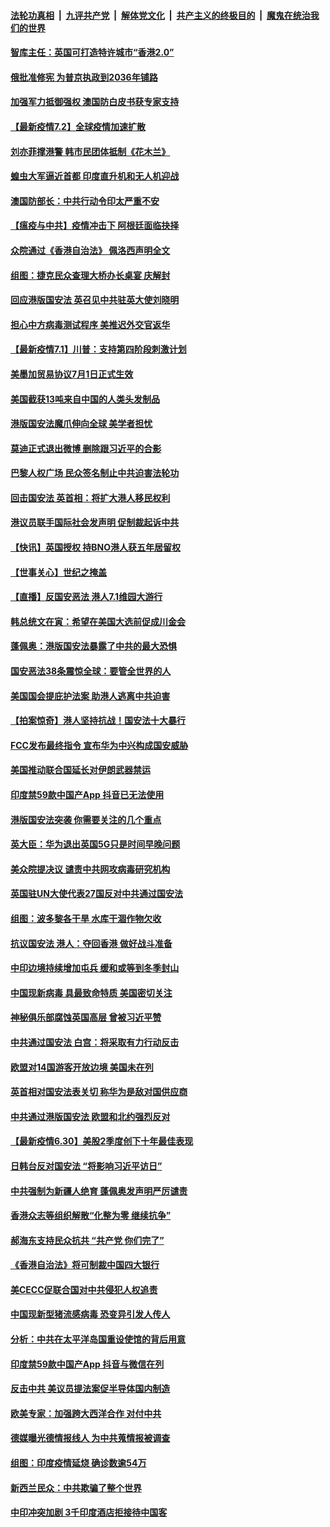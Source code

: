 ####  [法轮功真相](../../../../basic/blob/master/README.md?t=07022102) &nbsp;|&nbsp; [九评共产党](../../../../9ping.md/blob/master/README.md?t=07022102) &nbsp;|&nbsp; [解体党文化](../../../../jtdwh.md/blob/master/README.md?t=07022102)  &nbsp;|&nbsp; [共产主义的终极目的](../../../../gczydzjmd.md/blob/master/README.md?t=07022102) &nbsp;|&nbsp; [魔鬼在统治我们的世界](../../../../mgztzwmdsj.md/blob/master/README.md?t=07022102) 

#### [智库主任：英国可打造特许城市“香港2.0”](../pages/nsc418/n12227010.md?t=07022102) 

#### [俄批准修宪 为普京执政到2036年铺路](../pages/nsc418/n12226978.md?t=07022102) 

#### [加强军力抵御强权 澳国防白皮书获专家支持](../pages/nsc418/n12226240.md?t=07022102) 

#### [【最新疫情7.2】全球疫情加速扩散](../pages/nsc418/n12225896.md?t=07022102) 

#### [刘亦菲撑港警 韩市民团体抵制《花木兰》](../pages/nsc418/n12226849.md?t=07022102) 

#### [蝗虫大军逼近首都 印度直升机和无人机迎战](../pages/nsc418/n12226447.md?t=07022102) 

#### [澳国防部长：中共行动令印太严重不安](../pages/nsc418/n12226619.md?t=07022102) 

#### [【瘟疫与中共】疫情冲击下 阿根廷面临抉择](../pages/nsc418/n12226223.md?t=07022102) 

#### [众院通过《香港自治法》 佩洛西声明全文](../pages/nsc418/n12226260.md?t=07022102) 

#### [组图：捷克民众查理大桥办长桌宴 庆解封](../pages/nsc418/n12223990.md?t=07022102) 

#### [回应港版国安法 英召见中共驻英大使刘晓明](../pages/nsc418/n12225641.md?t=07022102) 

#### [担心中方病毒测试程序 美推迟外交官返华](../pages/nsc418/n12225504.md?t=07022102) 

#### [【最新疫情7.1】川普：支持第四阶段刺激计划](../pages/nsc418/n12223137.md?t=07022102) 

#### [美墨加贸易协议7月1日正式生效](../pages/nsc418/n12225352.md?t=07022102) 

#### [美国截获13吨来自中国的人类头发制品](../pages/nsc418/n12225251.md?t=07022102) 

#### [港版国安法魔爪伸向全球 美学者担忧](../pages/nsc418/n12225012.md?t=07022102) 

#### [莫迪正式退出微博 删除跟习近平的合影](../pages/nsc418/n12225068.md?t=07022102) 

#### [巴黎人权广场 民众签名制止中共迫害法轮功](../pages/nsc418/n12221674.md?t=07022102) 

#### [回击国安法 英首相：将扩大港人移民权利](../pages/nsc418/n12224764.md?t=07022102) 

#### [港议员联手国际社会发声明 促制裁起诉中共](../pages/nsc418/n12224652.md?t=07022102) 

#### [【快讯】英国授权 持BNO港人获五年居留权](../pages/nsc418/n12224889.md?t=07022102) 

#### [【世事关心】世纪之掩盖](../pages/nsc418/n12223498.md?t=07022102) 

#### [【直播】反国安恶法 港人7.1维园大游行](../pages/nsc418/n12219819.md?t=07022102) 

#### [韩总统文在寅：希望在美国大选前促成川金会](../pages/nsc418/n12224373.md?t=07022102) 

#### [蓬佩奥：港版国安法暴露了中共的最大恐惧](../pages/nsc418/n12224268.md?t=07022102) 

#### [国安恶法38条震惊全球：要管全世界的人](../pages/nsc418/n12224164.md?t=07022102) 

#### [美国国会提庇护法案 助港人逃离中共迫害](../pages/nsc418/n12223603.md?t=07022102) 

#### [【拍案惊奇】港人坚持抗战！国安法十大暴行](../pages/nsc418/n12223602.md?t=07022102) 

#### [FCC发布最终指令 宣布华为中兴构成国安威胁](../pages/nsc418/n12222824.md?t=07022102) 

#### [美国推动联合国延长对伊朗武器禁运](../pages/nsc418/n12223133.md?t=07022102) 

#### [印度禁59款中国产App 抖音已无法使用](../pages/nsc418/n12223148.md?t=07022102) 

#### [港版国安法突袭 你需要关注的几个重点](../pages/nsc418/n12222881.md?t=07022102) 

#### [英大臣：华为退出英国5G只是时间早晚问题](../pages/nsc418/n12223030.md?t=07022102) 

#### [美众院提决议 谴责中共网攻病毒研究机构](../pages/nsc418/n12223006.md?t=07022102) 

#### [英国驻UN大使代表27国反对中共通过国安法](../pages/nsc418/n12222760.md?t=07022102) 

#### [组图：波多黎各干旱 水库干涸作物欠收](../pages/nsc418/n12221649.md?t=07022102) 

#### [抗议国安法 港人：夺回香港 做好战斗准备](../pages/nsc418/n12222716.md?t=07022102) 

#### [中印边境持续增加屯兵 缓和或等到冬季封山](../pages/nsc418/n12222557.md?t=07022102) 

#### [中国现新病毒 具最致命特质 美国密切关注](../pages/nsc418/n12222596.md?t=07022102) 

#### [神秘俱乐部腐蚀英国高层 曾被习近平赞](../pages/nsc418/n12222573.md?t=07022102) 

#### [中共通过国安法 白宫：将采取有力行动反击](../pages/nsc418/n12222567.md?t=07022102) 

#### [欧盟对14国游客开放边境 美国未在列](../pages/nsc418/n12222348.md?t=07022102) 

#### [英首相对国安法表关切 称华为是敌对国供应商](../pages/nsc418/n12222449.md?t=07022102) 

#### [中共通过港版国安法 欧盟和北约强烈反对](../pages/nsc418/n12222076.md?t=07022102) 

#### [【最新疫情6.30】美股2季度创下十年最佳表现](../pages/nsc418/n12220711.md?t=07022102) 

#### [日韩台反对国安法 “将影响习近平访日”](../pages/nsc418/n12221801.md?t=07022102) 

#### [中共强制为新疆人绝育 蓬佩奥发声明严厉谴责](../pages/nsc418/n12221779.md?t=07022102) 

#### [香港众志等组织解散“化整为零 继续抗争”](../pages/nsc418/n12221597.md?t=07022102) 

#### [郝海东支持民众抗共 “共产党 你们完了”](../pages/nsc418/n12221534.md?t=07022102) 

#### [《香港自治法》将可制裁中国四大银行](../pages/nsc418/n12221322.md?t=07022102) 

#### [美CECC促联合国对中共侵犯人权追责](../pages/nsc418/n12221191.md?t=07022102) 

#### [中国现新型猪流感病毒 恐变异引发人传人](../pages/nsc418/n12220958.md?t=07022102) 

#### [分析：中共在太平洋岛国重设使馆的背后用意](../pages/nsc418/n12220282.md?t=07022102) 

#### [印度禁59款中国产App 抖音与微信在列](../pages/nsc418/n12220539.md?t=07022102) 

#### [反击中共  美议员提法案促半导体国内制造](../pages/nsc418/n12220479.md?t=07022102) 

#### [欧美专家：加强跨大西洋合作 对付中共](../pages/nsc418/n12220420.md?t=07022102) 

#### [德媒曝光德情报线人 为中共蒐情报被调查](../pages/nsc418/n12219959.md?t=07022102) 

#### [组图：印度疫情延烧 确诊数逾54万](../pages/nsc418/n12219019.md?t=07022102) 

#### [新西兰民众：中共欺骗了整个世界](../pages/nsc418/n12219388.md?t=07022102) 

#### [中印冲突加剧 3千印度酒店拒接待中国客](../pages/nsc418/n12220108.md?t=07022102) 

